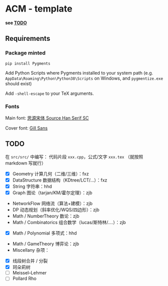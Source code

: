 # ACM - template

**see [TODO](#todo)**

## Requirements

### Package minted

```python3
pip install Pygments
```

Add Python Scripts where Pygments installed to your system path (e.g. `AppData\Roaming\Python\Python38\Scripts` on Windows, and `pygmentize.exe` should exist)

Add `-shell-escape` to your TeX arguments.

### Fonts

Main font: [思源宋体 Source Han Serif SC](https://github.com/adobe-fonts/source-han-serif/tree/release/)

Cover font: [Gill Sans](tools/Gill-Sans-Font-Family.zip)


## TODO

在 `src/src/` 中编写： 代码片段 `xxx.cpp`，公式/文字 `xxx.tex` （就按照 markdown 写就行）

- [x] Geometry 计算几何（二维/三维）：fxz 
- [x] DataStructure 数据结构（KDtree/LCT/…）：fxz
- [x] String 字符串：hhd
- [x] Graph 图论（tarjan/KM/霍尔定理）：zjb
- NetworkFlow 网络流（算法+建模）：zjb
- DP 动态规划（斜率优化/WQS/四边形）：zjb
- Math / NumberTheory 数论：zjb
- Math / Combinatorics 组合数学（lucas/斯特林/….）：zjb
- [x] Math / Polynomial 多项式：hhd
- Math / GameTheory 博弈论：zjb
- Miscellany 杂项：

- [x] 线段树合并 / 分裂
- [x] 珂朵莉树
- [ ] Meissel–Lehmer
- [ ] Pollard Rho